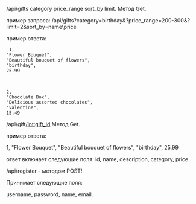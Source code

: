 /api/gifts category price_range sort_by limit. Метод Get.

пример запроса: /api/gifts?category=birthday&?price_range=200-300&?limit=2&sort_by=name\price

пример ответа:
 
     1,   
    "Flower Bouquet",
    "Beautiful bouquet of flowers",
    "birthday",
    25.99
    
  
  
    2,
    "Chocolate Box",
    "Delicious assorted chocolates",
    "valentine",
    15.49
  
/api/gift/<int:gift_id> Метод Get.

пример ответа:

  1,
  "Flower Bouquet",
  "Beautiful bouquet of flowers",
  "birthday",
  25.99

ответ включает следующие поля: id, name, description, category, price

/api/register - методом POST!

Принимает следующие поля:

username, password, name, email.

